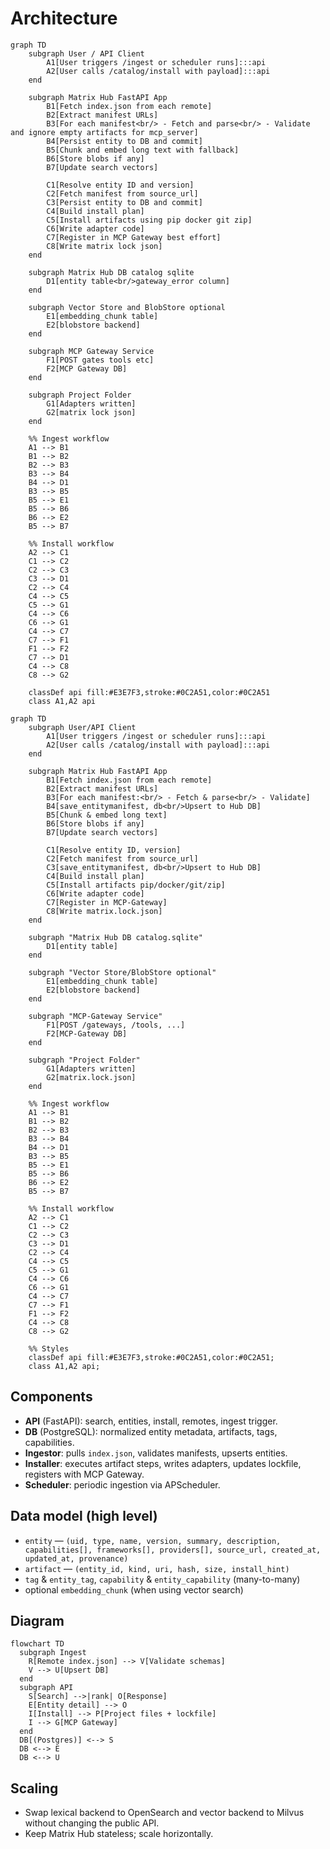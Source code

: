 # Architecture




```mermaid
graph TD
    subgraph User / API Client
        A1[User triggers /ingest or scheduler runs]:::api
        A2[User calls /catalog/install with payload]:::api
    end

    subgraph Matrix Hub FastAPI App
        B1[Fetch index.json from each remote]
        B2[Extract manifest URLs]
        B3[For each manifest<br/> - Fetch and parse<br/> - Validate and ignore empty artifacts for mcp_server]
        B4[Persist entity to DB and commit]
        B5[Chunk and embed long text with fallback]
        B6[Store blobs if any]
        B7[Update search vectors]

        C1[Resolve entity ID and version]
        C2[Fetch manifest from source_url]
        C3[Persist entity to DB and commit]
        C4[Build install plan]
        C5[Install artifacts using pip docker git zip]
        C6[Write adapter code]
        C7[Register in MCP Gateway best effort]
        C8[Write matrix lock json]
    end

    subgraph Matrix Hub DB catalog sqlite
        D1[entity table<br/>gateway_error column]
    end

    subgraph Vector Store and BlobStore optional
        E1[embedding_chunk table]
        E2[blobstore backend]
    end

    subgraph MCP Gateway Service
        F1[POST gates tools etc]
        F2[MCP Gateway DB]
    end

    subgraph Project Folder
        G1[Adapters written]
        G2[matrix lock json]
    end

    %% Ingest workflow
    A1 --> B1
    B1 --> B2
    B2 --> B3
    B3 --> B4
    B4 --> D1
    B3 --> B5
    B5 --> E1
    B5 --> B6
    B6 --> E2
    B5 --> B7

    %% Install workflow
    A2 --> C1
    C1 --> C2
    C2 --> C3
    C3 --> D1
    C2 --> C4
    C4 --> C5
    C5 --> G1
    C4 --> C6
    C6 --> G1
    C4 --> C7
    C7 --> F1
    F1 --> F2
    C7 --> D1
    C4 --> C8
    C8 --> G2

    classDef api fill:#E3E7F3,stroke:#0C2A51,color:#0C2A51
    class A1,A2 api
```


```mermaid
graph TD
    subgraph User/API Client
        A1[User triggers /ingest or scheduler runs]:::api
        A2[User calls /catalog/install with payload]:::api
    end

    subgraph Matrix Hub FastAPI App
        B1[Fetch index.json from each remote]
        B2[Extract manifest URLs]
        B3[For each manifest:<br/> - Fetch & parse<br/> - Validate]
        B4[save_entitymanifest, db<br/>Upsert to Hub DB]
        B5[Chunk & embed long text]
        B6[Store blobs if any]
        B7[Update search vectors]

        C1[Resolve entity ID, version]
        C2[Fetch manifest from source_url]
        C3[save_entitymanifest, db<br/>Upsert to Hub DB]
        C4[Build install plan]
        C5[Install artifacts pip/docker/git/zip]
        C6[Write adapter code]
        C7[Register in MCP-Gateway]
        C8[Write matrix.lock.json]
    end

    subgraph "Matrix Hub DB catalog.sqlite"
        D1[entity table]
    end

    subgraph "Vector Store/BlobStore optional"
        E1[embedding_chunk table]
        E2[blobstore backend]
    end

    subgraph "MCP-Gateway Service"
        F1[POST /gateways, /tools, ...]
        F2[MCP-Gateway DB]
    end

    subgraph "Project Folder"
        G1[Adapters written]
        G2[matrix.lock.json]
    end

    %% Ingest workflow
    A1 --> B1
    B1 --> B2
    B2 --> B3
    B3 --> B4
    B4 --> D1
    B3 --> B5
    B5 --> E1
    B5 --> B6
    B6 --> E2
    B5 --> B7

    %% Install workflow
    A2 --> C1
    C1 --> C2
    C2 --> C3
    C3 --> D1
    C2 --> C4
    C4 --> C5
    C5 --> G1
    C4 --> C6
    C6 --> G1
    C4 --> C7
    C7 --> F1
    F1 --> F2
    C4 --> C8
    C8 --> G2

    %% Styles
    classDef api fill:#E3E7F3,stroke:#0C2A51,color:#0C2A51;
    class A1,A2 api;

```



## Components

- **API** (FastAPI): search, entities, install, remotes, ingest trigger.
- **DB** (PostgreSQL): normalized entity metadata, artifacts, tags, capabilities.
- **Ingestor**: pulls `index.json`, validates manifests, upserts entities.
- **Installer**: executes artifact steps, writes adapters, updates lockfile, registers with MCP Gateway.
- **Scheduler**: periodic ingestion via APScheduler.

## Data model (high level)

- `entity` — `(uid, type, name, version, summary, description, capabilities[], frameworks[], providers[], source_url, created_at, updated_at, provenance)`
- `artifact` — `(entity_id, kind, uri, hash, size, install_hint)`
- `tag` & `entity_tag`, `capability` & `entity_capability` (many-to-many)
- optional `embedding_chunk` (when using vector search)

## Diagram

```mermaid
flowchart TD
  subgraph Ingest
    R[Remote index.json] --> V[Validate schemas]
    V --> U[Upsert DB]
  end
  subgraph API
    S[Search] -->|rank| O[Response]
    E[Entity detail] --> O
    I[Install] --> P[Project files + lockfile]
    I --> G[MCP Gateway]
  end
  DB[(Postgres)] <--> S
  DB <--> E
  DB <--> U
```
## Scaling
* Swap lexical backend to OpenSearch and vector backend to Milvus without changing the public API.
* Keep Matrix Hub stateless; scale horizontally.
